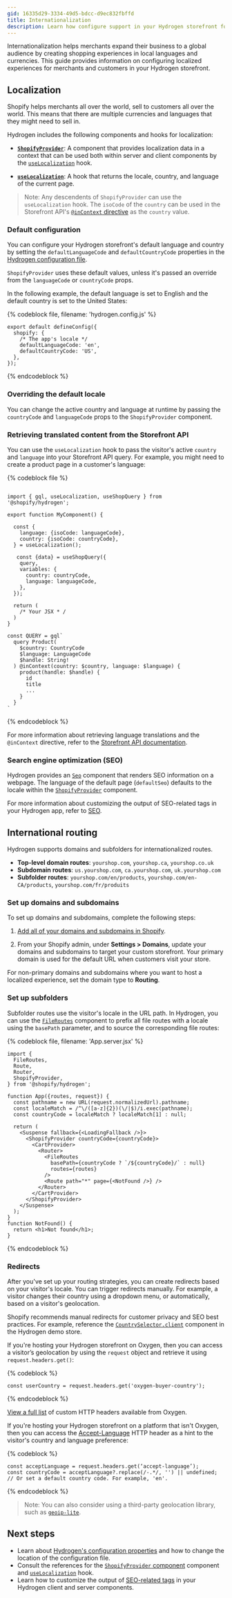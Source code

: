 ```yaml
---
gid: 16335d29-3334-49d5-bdcc-d9ec832fbffd
title: Internationalization
description: Learn how configure support in your Hydrogen storefront for international merchants and customers.
---
```


Internationalization helps merchants expand their business to a global audience by creating shopping experiences in local languages and currencies. This guide provides information on configuring localized experiences for merchants and customers in your Hydrogen storefront.

## Localization

Shopify helps merchants all over the world, sell to customers all over the world. This means that there are multiple currencies and languages that they might need to sell in.

Hydrogen includes the following components and hooks for localization:

- **[`ShopifyProvider`](https://shopify.dev/api/hydrogen/components/global/shopifyprovider)**: A component that provides localization data in a context that can be used both within server and client components by the [`useLocalization`](https://shopify.dev/api/hydrogen/hooks/localization/uselocalization) hook.

- **[`useLocalization`](https://shopify.dev/api/hydrogen/hooks/localization/uselocalization)**: A hook that returns the locale, country, and language of the current page.

> Note:
> Any descendents of `ShopifyProvider` can use the `useLocalization` hook. The `isoCode` of the `country` can be used in the Storefront API's [`@inContext` directive](https://shopify.dev/api/examples/international-pricing) as the `country` value.

### Default configuration

You can configure your Hydrogen storefront's default language and country by setting the `defaultLanguageCode` and `defaultCountryCode` properties in the [Hydrogen configuration file](https://shopify.dev/custom-storefronts/hydrogen/framework/hydrogen-config).

`ShopifyProvider` uses these default values, unless it's passed an override from the `languageCode` or `countryCode` props.

In the following example, the default language is set to English and the default country is set to the United States:

{% codeblock file, filename: 'hydrogen.config.js' %}
```tsx
export default defineConfig({
  shopify: {
    /* The app's locale */
    defaultLanguageCode: 'en',
    defaultCountryCode: 'US',
  },
});
```
{% endcodeblock %}

### Overriding the default locale

You can change the active country and language at runtime by passing the `countryCode` and `languageCode` props to the `ShopifyProvider` component.

### Retrieving translated content from the Storefront API

You can use the `useLocalization` hook to pass the visitor's active `country` and `language` into your Storefront API query. For example, you might need to create a product page in a customer's language:

{% codeblock file %}
```tsx

import { gql, useLocalization, useShopQuery } from '@shopify/hydrogen';

export function MyComponent() {

  const {
    language: {isoCode: languageCode},
    country: {isoCode: countryCode},
  } = useLocalization();

   const {data} = useShopQuery({
    query,
    variables: {
      country: countryCode,
      language: languageCode,
    },
  });

  return (
    /* Your JSX * /
  )
}

const QUERY = gql`
  query Product(
    $country: CountryCode
    $language: LanguageCode
    $handle: String!
  ) @inContext(country: $country, language: $language) {
    product(handle: $handle) {
      id
      title
      ...
    }
  }
`
```
{% endcodeblock %}

For more information about retrieving language translations and the `@inContext` directive, refer to the [Storefront API documentation](https://shopify.dev/api/examples/multiple-languages).

### Search engine optimization (SEO)

Hydrogen provides an [`Seo`](https://shopify.dev/api/hydrogen/components/primitive/seo) component that renders SEO information on a webpage. The language of the default page (`defaultSeo`) defaults to the locale within the [`ShopifyProvider`](https://shopify.dev/api/hydrogen/components/global/shopifyprovider) component.

For more information about customizing the output of SEO-related tags in your Hydrogen app, refer to [SEO](https://shopify.dev/custom-storefronts/hydrogen/framework/seo).

## International routing

Hydrogen supports domains and subfolders for internationalized routes.

- **Top-level domain routes**: `yourshop.com`, `yourshop.ca`, `yourshop.co.uk`
- **Subdomain routes**: `us.yourshop.com`, `ca.yourshop.com`, `uk.yourshop.com`
- **Subfolder routes**: `yourshop.com/en/products`, `yourshop.com/en-CA/products`, `yourshop.com/fr/produits`

### Set up domains and subdomains

To set up domains and subdomains, complete the following steps:

1. [Add all of your domains and subdomains in Shopify](https://help.shopify.com/en/manual/domains/add-a-domain).

2. From your Shopify admin, under **Settings > Domains**, update your domains and subdomains to target your custom storefront. Your primary domain is used for the default URL when customers visit your store.

For non-primary domains and subdomains where you want to host a localized experience, set the domain type to **Routing**.

### Set up subfolders

Subfolder routes use the visitor's locale in the URL path. In Hydrogen, you can use the [`FileRoutes`](https://shopify.dev/api/hydrogen/components/framework/fileroutes) component to prefix all file routes with a locale using the `basePath` parameter, and to source the corresponding file routes:

{% codeblock file, filename: 'App.server.jsx' %}
```tsx
import {
  FileRoutes,
  Route,
  Router,
  ShopifyProvider,
} from '@shopify/hydrogen';

function App({routes, request}) {
  const pathname = new URL(request.normalizedUrl).pathname;
  const localeMatch = /^\/([a-z]{2})(\/|$)/i.exec(pathname);
  const countryCode = localeMatch ? localeMatch[1] : null;

  return (
    <Suspense fallback={<LoadingFallback />}>
      <ShopifyProvider countryCode={countryCode}>
        <CartProvider>
          <Router>
            <FileRoutes
              basePath={countryCode ? `/${countryCode}/` : null}
              routes={routes}
            />
            <Route path="*" page={<NotFound />} />
          </Router>
        </CartProvider>
      </ShopifyProvider>
    </Suspense>
  );
}
function NotFound() {
  return <h1>Not found</h1>;
}
```
{% endcodeblock %}

### Redirects

After you've set up your routing strategies, you can create redirects based on your visitor's locale. You can trigger redirects manually. For example, a visitor changes their country using a dropdown menu, or automatically, based on a visitor's geolocation.

Shopify recommends manual redirects for customer privacy and SEO best practices. For example, reference the [`CountrySelector.client`](https://github.com/Shopify/hydrogen/blob/main/templates/demo-store/src/components/CountrySelector.client.tsx) component in the Hydrogen demo store.

If you're hosting your Hydrogen storefront on Oxygen, then you can access a visitor’s geolocation by using the `request` object and retrieve it using `request.headers.get()`:

{% codeblock %}

```tsx
const userCountry = request.headers.get('oxygen-buyer-country');
```

{% endcodeblock %}

[View a full list](https://shopify.dev/custom-storefronts/oxygen/worker-runtime-apis#custom-headers) of custom HTTP headers available from Oxygen.

If you're hosting your Hydrogen storefront on a platform that isn't Oxygen, then you can access the [Accept-Language](https://developer.mozilla.org/en-US/docs/Web/HTTP/Headers/Accept-Language) HTTP header as a hint to the visitor's country and language preference:

{% codeblock %}

```tsx
const acceptLanguage = request.headers.get(‘accept-language’);
const countryCode = acceptLanguage?.replace(/-.*/, '') || undefined; // Or set a default country code. For example, 'en'.
```

{% endcodeblock %}

> Note:
> You can also consider using a third-party geolocation library, such as [`geoip-lite`](https://www.npmjs.com/package/geoip-lite).

## Next steps

- Learn about [Hydrogen's configuration properties](https://shopify.dev/custom-storefronts/hydrogen/framework/hydrogen-config) and how to change the location of the configuration file.
- Consult the references for the [`ShopifyProvider` component](https://shopify.dev/api/hydrogen/components/global/shopifyprovider) component and [`useLocalization`](https://shopify.dev/api/hydrogen/hooks/localization/uselocalization) hook.
- Learn how to customize the output of [SEO-related tags](https://shopify.dev/custom-storefronts/hydrogen/framework/seo) in your Hydrogen client and server components.
